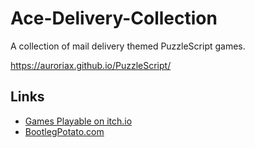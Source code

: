 # Ace-Delivery-Collection
A collection of mail delivery themed PuzzleScript games.

https://auroriax.github.io/PuzzleScript/

## Links
- [Games Playable on itch.io](https://bootlegpotato.itch.io/)
- [BootlegPotato.com](https://www.bootlegpotato.com/)

